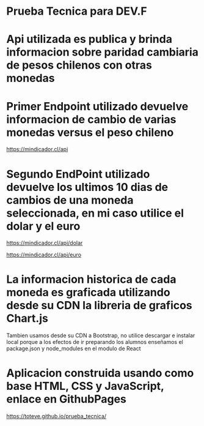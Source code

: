 # Prueba Tecnica para DEV.F

# Api utilizada es publica y brinda informacion sobre paridad cambiaria de pesos chilenos con otras monedas

# Primer Endpoint utilizado devuelve informacion de cambio de varias monedas versus el peso chileno
https://mindicador.cl/api

# Segundo EndPoint utilizado devuelve los ultimos 10 dias de cambios de una moneda seleccionada, en mi caso utilice el dolar y el euro
https://mindicador.cl/api/dolar

https://mindicador.cl/api/euro

# La informacion historica de cada moneda es graficada utilizando desde su CDN la libreria de graficos Chart.js

Tambien usamos desde su CDN a Bootstrap, no utilice descargar e instalar local porque a los efectos de ir preparando los alumnos enseñamos el package.json y node_modules en el modulo de React

# Aplicacion construida usando como base HTML, CSS y JavaScript, enlace en GithubPages

https://toteve.github.io/prueba_tecnica/

